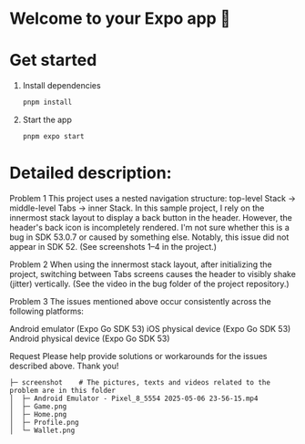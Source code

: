 # Welcome to your Expo app 👋

# Get started

1. Install dependencies

   ```bash
   pnpm install
   ```

2. Start the app

   ```bash
   pnpm expo start
   ```

# Detailed description:

Problem 1
This project uses a nested navigation structure: top-level Stack → middle-level Tabs → inner Stack.
In this sample project, I rely on the innermost stack layout to display a back button in the header. However, the header's back icon is incompletely rendered.
I'm not sure whether this is a bug in SDK 53.0.7 or caused by something else.
Notably, this issue did not appear in SDK 52. (See screenshots 1–4 in the project.)

Problem 2
When using the innermost stack layout, after initializing the project, switching between Tabs screens causes the header to visibly shake (jitter) vertically.
(See the video in the bug folder of the project repository.)

Problem 3
The issues mentioned above occur consistently across the following platforms:

Android emulator (Expo Go SDK 53)
iOS physical device (Expo Go SDK 53)
Android physical device (Expo Go SDK 53)

Request
Please help provide solutions or workarounds for the issues described above.
Thank you!

```
├─ screenshot    # The pictures, texts and videos related to the problem are in this folder
│  ├─ Android Emulator - Pixel_8_5554 2025-05-06 23-56-15.mp4
│  ├─ Game.png
│  ├─ Home.png
│  ├─ Profile.png
│  └─ Wallet.png

```
